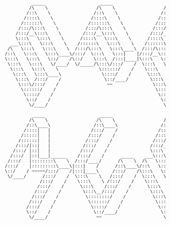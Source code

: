 <pre>
          _____                    _____                    _____                    _____            _____            _____                   _______                   _____                    _____                    _____          
         /\    \                  /\    \                  /\    \                  /\    \          /\    \          /\    \                 /::\    \                 /\    \                  /\    \                  /\    \         
        /::\    \                /::\    \                /::\    \                /::\____\        /::\____\        /::\    \               /::::\    \               /::\    \                /::\____\                /::\    \        
       /::::\    \              /::::\    \              /::::\    \              /:::/    /       /:::/    /       /::::\    \             /::::::\    \             /::::\    \              /::::|   |               /::::\    \       
      /::::::\    \            /::::::\    \            /::::::\    \            /:::/    /       /:::/    /       /::::::\    \           /::::::::\    \           /::::::\    \            /:::::|   |              /::::::\    \      
     /:::/\:::\    \          /:::/\:::\    \          /:::/\:::\    \          /:::/    /       /:::/    /       /:::/\:::\    \         /:::/~~\:::\    \         /:::/\:::\    \          /::::::|   |             /:::/\:::\    \     
    /:::/__\:::\    \        /:::/__\:::\    \        /:::/__\:::\    \        /:::/    /       /:::/    /       /:::/__\:::\    \       /:::/    \:::\    \       /:::/__\:::\    \        /:::/|::|   |            /:::/__\:::\    \    
    \:::\   \:::\    \      /::::\   \:::\    \      /::::\   \:::\    \      /:::/    /       /:::/    /       /::::\   \:::\    \     /:::/    / \:::\    \     /::::\   \:::\    \      /:::/ |::|   |           /::::\   \:::\    \   
  ___\:::\   \:::\    \    /::::::\   \:::\    \    /::::::\   \:::\    \    /:::/    /       /:::/    /       /::::::\   \:::\    \   /:::/____/   \:::\____\   /::::::\   \:::\    \    /:::/  |::|   | _____    /::::::\   \:::\    \  
 /\   \:::\   \:::\    \  /:::/\:::\   \:::\____\  /:::/\:::\   \:::\    \  /:::/    /       /:::/    /       /:::/\:::\   \:::\ ___\ |:::|    |     |:::|    | /:::/\:::\   \:::\____\  /:::/   |::|   |/\    \  /:::/\:::\   \:::\    \ 
/::\   \:::\   \:::\____\/:::/  \:::\   \:::|    |/:::/__\:::\   \:::\____\/:::/____/       /:::/____/       /:::/__\:::\   \:::|    ||:::|____|     |:::|    |/:::/  \:::\   \:::|    |/:: /    |::|   /::\____\/:::/__\:::\   \:::\____\
\:::\   \:::\   \::/    /\::/    \:::\  /:::|____|\:::\   \:::\   \::/    /\:::\    \       \:::\    \       \:::\   \:::\  /:::|____| \:::\    \   /:::/    / \::/   |::::\  /:::|____|\::/    /|::|  /:::/    /\:::\   \:::\   \::/    /
 \:::\   \:::\   \/____/  \/_____/\:::\/:::/    /  \:::\   \:::\   \/____/  \:::\    \       \:::\    \       \:::\   \:::\/:::/    /   \:::\    \ /:::/    /   \/____|:::::\/:::/    /  \/____/ |::| /:::/    /  \:::\   \:::\   \/____/ 
  \:::\   \:::\    \               \::::::/    /    \:::\   \:::\    \       \:::\    \       \:::\    \       \:::\   \::::::/    /     \:::\    /:::/    /          |:::::::::/    /           |::|/:::/    /    \:::\   \:::\    \     
   \:::\   \:::\____\               \::::/    /      \:::\   \:::\____\       \:::\    \       \:::\    \       \:::\   \::::/    /       \:::\__/:::/    /           |::|\::::/    /            |::::::/    /      \:::\   \:::\____\    
    \:::\  /:::/    /                \::/____/        \:::\   \::/    /        \:::\    \       \:::\    \       \:::\  /:::/    /         \::::::::/    /            |::| \::/____/             |:::::/    /        \:::\   \::/    /    
     \:::\/:::/    /                  ~~               \:::\   \/____/          \:::\    \       \:::\    \       \:::\/:::/    /           \::::::/    /             |::|  ~|                   |::::/    /          \:::\   \/____/     
      \::::::/    /                                     \:::\    \               \:::\    \       \:::\    \       \::::::/    /             \::::/    /              |::|   |                   /:::/    /            \:::\    \         
       \::::/    /                                       \:::\____\               \:::\____\       \:::\____\       \::::/    /               \::/____/               \::|   |                  /:::/    /              \:::\____\        
        \::/    /                                         \::/    /                \::/    /        \::/    /        \::/____/                 ~~                      \:|   |                  \::/    /                \::/    /        
         \/____/                                           \/____/                  \/____/          \/____/          ~~                                                \|___|                   \/____/                  \/____/         
                                                                                                                                                                                                                                          
          _____                    _____                    _____                    _____                    _____                                                                                                                       
         /\    \                  /\    \                  /\    \                  /\    \                  /\    \                                                                                                                      
        /::\____\                /::\____\                /::\    \                /::\    \                /::\    \                                                                                                                     
       /::::|   |               /:::/    /               /::::\    \               \:::\    \              /::::\    \                                                                                                                    
      /:::::|   |              /:::/    /               /::::::\    \               \:::\    \            /::::::\    \                                                                                                                   
     /::::::|   |             /:::/    /               /:::/\:::\    \               \:::\    \          /:::/\:::\    \                                                                                                                  
    /:::/|::|   |            /:::/    /               /:::/__\:::\    \               \:::\    \        /:::/  \:::\    \                                                                                                                 
   /:::/ |::|   |           /:::/    /                \:::\   \:::\    \              /::::\    \      /:::/    \:::\    \                                                                                                                
  /:::/  |::|___|______    /:::/    /      _____    ___\:::\   \:::\    \    ____    /::::::\    \    /:::/    / \:::\    \                                                                                                               
 /:::/   |::::::::\    \  /:::/____/      /\    \  /\   \:::\   \:::\    \  /\   \  /:::/\:::\    \  /:::/    /   \:::\    \                                                                                                              
/:::/    |:::::::::\____\|:::|    /      /::\____\/::\   \:::\   \:::\____\/::\   \/:::/  \:::\____\/:::/____/     \:::\____\                                                                                                             
\::/    / ~~~~~/:::/    /|:::|____\     /:::/    /\:::\   \:::\   \::/    /\:::\  /:::/    \::/    /\:::\    \      \::/    /                                                                                                             
 \/____/      /:::/    /  \:::\    \   /:::/    /  \:::\   \:::\   \/____/  \:::\/:::/    / \/____/  \:::\    \      \/____/                                                                                                              
             /:::/    /    \:::\    \ /:::/    /    \:::\   \:::\    \       \::::::/    /            \:::\    \                                                                                                                          
            /:::/    /      \:::\    /:::/    /      \:::\   \:::\____\       \::::/____/              \:::\    \                                                                                                                         
           /:::/    /        \:::\__/:::/    /        \:::\  /:::/    /        \:::\    \               \:::\    \                                                                                                                        
          /:::/    /          \::::::::/    /          \:::\/:::/    /          \:::\    \               \:::\    \                                                                                                                       
         /:::/    /            \::::::/    /            \::::::/    /            \:::\    \               \:::\    \                                                                                                                      
        /:::/    /              \::::/    /              \::::/    /              \:::\____\               \:::\____\                                                                                                                     
        \::/    /                \::/____/                \::/    /                \::/    /                \::/    /                                                                                                                     
         \/____/                  ~~                       \/____/                  \/____/                  \/____/                                                                                                                      
                                                                                                                                                                                                                                          
</pre>
